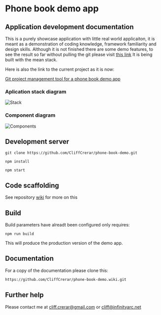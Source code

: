 # Phone book demo app

## Application development documentation

This is a purely showcase application with little real world applicaiton, it is meant as a demonstration of coding knowledge, framework familiarity and design skills. Although it is not finished there are some demo features, to see the result so far without pulling the git please visit [this link](https://phonebook-demo-app.c1i44.now.sh) It is being built with the mean stack.

Here is also the link to the current project as it is now: 

[Git project management tool for a phone book demo app](https://github.com/CliffCrerar/phone-book-demo/projects)

### Aplication stack diagram

![Stack](https://cdn-cloudflare.ga/assets/diagrams/phone-demo-app/stack.png)

### Component diagram

![Components](https://cdn-cloudflare.ga/assets/diagrams/phone-demo-app/component.png)

## Development server

```
git clone https://github.com/CliffCrerar/phone-book-demo.git

npm install

npm start

```

## Code scaffolding

See repository [wiki](https://github.com/CliffCrerar/phone-book-demo/wiki) for more on this

## Build

Build parameters have alreadt been configured only requires:

```
npm run build

```
This will produce the production version of the demo app.

## Documentation

For a copy of the documentation please clone this:

```bash
https://github.com/CliffCrerar/phone-book-demo.wiki.git
```

## Further help

Please contact me at cliff.crerar@gmail.com or cliff@infinityarc.net
